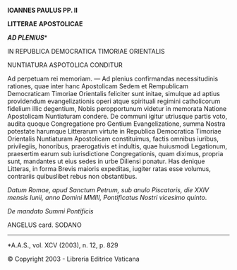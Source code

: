 **IOANNES PAULUS PP. II**

**LITTERAE** **APOSTOLICAE**

***AD PLENIUS****

IN REPUBLICA DEMOCRATICA TIMORIAE ORIENTALIS

NUNTIATURA ASPOTOLICA CONDITUR

Ad perpetuam rei memoriam. — Ad plenius confirmandas necessitudinis rationes, quae inter hanc Apostolicam Sedem et Rempublicam Democraticam Timoriae Orientalis feliciter sunt initae, simulque ad aptius providendum evangelizationis operi atque spirituali regimini catholicorum fidelium illic degentium, Nobis peropportunum videtur in memorata Natione Apostolicam Nuntiaturam condere. De communi igitur utriusque partis voto, audita quoque Congregatione pro Gentium Evangelizatione, summa Nostra potestate harumque Litterarum virtute in Republica Democratica Timoriae Orientalis Nuntiaturam Apostolicam constituimus, factis omnibus iuribus, privilegiis, honoribus, praerogativis et indultis, quae huiusmodi Legationum, praesertim earum sub iurisdictione Congregationis, quam diximus, propria sunt, mandantes ut eius sedes in urbe Diliensi ponatur. Has denique Litteras, in forma Brevis maioris expeditas, iugiter ratas esse volumus, contrariis quibuslibet rebus non obstantibus.

*Datum Romae, apud Sanctum Petrum, sub anulo Piscatoris, die XXIV mensis Iunii, anno Domini MMIII, Pontificatus Nostri vicesimo quinto*.

*De mandato Summi Pontificis*

ANGELUS card. SODANO

* * *

*A.A.S., vol. XCV (2003), n. 12, p. 829

© Copyright 2003 - Libreria Editrice Vaticana